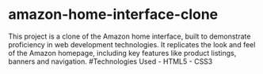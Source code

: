 # amazon-home-interface-clone
This project is a clone of the Amazon home interface, built to demonstrate proficiency in web development technologies. It replicates the look and feel of the Amazon homepage, including key features like product listings, banners and navigation. #Technologies Used - HTML5 - CSS3
